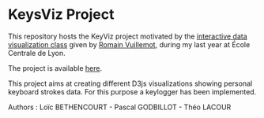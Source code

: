 # KeysViz Project

This repository hosts the KeyViz project motivated by the [interactive data visualization class](https://github.com/LyonDataViz/MOS5.5-Dataviz) given by [Romain Vuillemot](https://github.com/romsson), during my last year at École Centrale de Lyon.

The project is available [here](https://tridet.github.io/KeysViz/index.html).

This project aims at creating different D3js visualizations showing personal keyboard strokes data. For this purpose a keylogger has been implemented.

Authors : Loïc BETHENCOURT - Pascal GODBILLOT - Théo LACOUR

<!DOCTYPE html>
<head>
  <meta charset="utf-8">
  <script src="https://d3js.org/d3.v4.min.js"></script>
  <style>
    body { margin:0;position:fixed;top:0;right:0;bottom:0;left:0; }
  </style>
</head>
<body>
  
<script>
  
  //Define the global variables
  var outerWidth = 900;
  var outerHeight = 530
	var margin = {top: 30, right:80, bottom:80, left: 150};
  
  var innerWidth = outerWidth - margin.left - margin.right;
  var innerHeight = outerHeight - margin.top - margin.bottom;
  
  
  //Create the SVG
  var svg = d3.select("body").append("svg")
  .attr("width", outerWidth)
  .attr("height", outerHeight);
        
  var g = svg.append("g")
  .attr("transform", "translate(" + margin.left + "," + margin.top + ")");
  
  var xAxisG = g.append("g")
  .attr("class", "x_axis")
  .attr("transform", "translate(0,"+ innerHeight +")")
  .style("font-family", "monospace")
  .style("font-size", 12)
  
   var yAxisG = g.append("g")
  .attr("class", "y_axis")
  .style("font-family", "monospace")
  .style("font-size", 12);
    
  var yScale = d3.scaleBand()
  .paddingInner(0.07)
  .range([innerHeight,0]);
  
  var xScale = d3.scaleLinear()
  .range([0,innerWidth]);
  
  var colorScale = d3.scaleOrdinal()
  
  var xAxis = d3.axisBottom(xScale);
  var yAxis = d3.axisLeft(yScale)//.tickFormat(d3.format(".2s")) ;
  var parseDate = d3.timeParse("%Y-%m-%d %H:%M:%S,%L");
  var displayDate = d3.timeFormat("%Y-%m-%d %H:%M:%S,%L");
  //     console.log(parseDate("2019-01-29 10:28:05,248"));
  var data_link = "https://raw.githubusercontent.com/Tridet/KeysViz/master/data/pascal/logs_js.txt"
	
  d3.text(data_link, function(error, raw){
    var dsv = d3.dsvFormat(';')
    var data = dsv.parse(raw)
    data.forEach(function(d) {
      d["stroke"] = d["stroke"].toString();
      d["date"] = parseDate(d["date"]);
    });
    
    var keys = d3.nest()
    .key(function(d) { return d["stroke"]; })
    .rollup(function(v) { return v.length; })
    .entries(data);
    
    var keys = keys.filter(d => d.value > 7);
    keys.sort(function(x, y){
      return d3.descending(x.value, y.value)});
    
    var sum_keys = 0
    keys.forEach(function(d) {
      sum_keys+=d.value
    });
    
    keys.forEach(function(d) {
      d.value=d.value/sum_keys*100
    });
    
    var max_percentage = keys[0].value
    
    var strokeAccessor = function(d) {
      return d.key
    };
    var strokeNames = d3.set(keys.map(strokeAccessor)).values(); 
    yScale.domain(strokeNames);
    
    console.log(yScale)
      
    xScale.domain([0, max_percentage]);
  
    xAxisG.call(xAxis)
    yAxisG.call(yAxis);
    
    // append the rectangles for the bar chart
    g.selectAll(".bar")
      .data(keys)
      .enter().append("rect")
      .attr("class", "bar")
    //.attr("x", function(d) { return xScale(d.value); })
      .attr("width", function(d) {return xScale(d.value); } )
      .attr("y", function(d) { return yScale(d.key); })
      .attr("height", yScale.bandwidth())
    	.style("fill", "salmon");
    // text label for the x axis
    g.append("text")             
      .attr("transform",
            "translate(" + (innerWidth/2) + " ," + (innerHeight + 1.2*margin.top) + ")")
      .style("text-anchor", "middle")
      .style("font-size", 14)
      .style("font-family", "monospace")
      .text("Percentage of total key strokes (%)");
    // text label for the y axis
    g.append("text")
      .attr("transform", "rotate(-90)")
      .attr("y", 0 - margin.left*0.6)
      .attr("x",0 - (innerHeight / 2))
      .attr("dy", "1em")
      .style("text-anchor", "middle")
      .style("font-size", 14)
      .style("font-family", "monospace")
      .text("Keystroke");  
    // title of the ligne chart
    g.append("text")             
      .attr("transform",
            "translate(" + (innerWidth/2) + " ," + (-margin.top*0.1) + ")")
      .style("text-anchor", "middle")
      .style("font-size", 16)
      .style("font-family", "monospace")
      .text("Bar chart of key strokes while coding in D3.js");
    
        
   
    });
  
</script>
 
</body>
